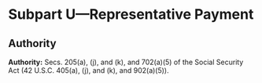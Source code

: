 # Subpart U—Representative Payment

## Authority

**Authority:** Secs. 205(a), (j), and (k), and 702(a)(5) of the Social Security Act (42 U.S.C. 405(a), (j), and (k), and 902(a)(5)).



